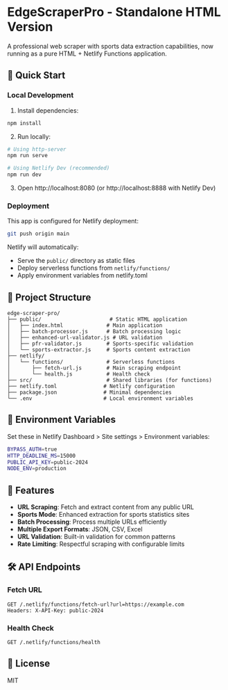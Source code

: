 # EdgeScraperPro - Standalone HTML Version

A professional web scraper with sports data extraction capabilities, now running as a pure HTML + Netlify Functions application.

## 🚀 Quick Start

### Local Development

1. Install dependencies:
```bash
npm install
```

2. Run locally:
```bash
# Using http-server
npm run serve

# Using Netlify Dev (recommended)
npm run dev
```

3. Open http://localhost:8080 (or http://localhost:8888 with Netlify Dev)

### Deployment

This app is configured for Netlify deployment:

```bash
git push origin main
```

Netlify will automatically:
- Serve the `public/` directory as static files
- Deploy serverless functions from `netlify/functions/`
- Apply environment variables from netlify.toml

## 📁 Project Structure

```
edge-scraper-pro/
├── public/                      # Static HTML application
│   ├── index.html              # Main application
│   ├── batch-processor.js      # Batch processing logic
│   ├── enhanced-url-validator.js # URL validation
│   ├── pfr-validator.js        # Sports-specific validation
│   └── sports-extractor.js     # Sports content extraction
├── netlify/
│   └── functions/              # Serverless functions
│       ├── fetch-url.js        # Main scraping endpoint
│       └── health.js           # Health check
├── src/                        # Shared libraries (for functions)
├── netlify.toml               # Netlify configuration
├── package.json               # Minimal dependencies
└── .env                       # Local environment variables
```

## 🔧 Environment Variables

Set these in Netlify Dashboard > Site settings > Environment variables:

```bash
BYPASS_AUTH=true
HTTP_DEADLINE_MS=15000
PUBLIC_API_KEY=public-2024
NODE_ENV=production
```

## 🎯 Features

- **URL Scraping**: Fetch and extract content from any public URL
- **Sports Mode**: Enhanced extraction for sports statistics sites
- **Batch Processing**: Process multiple URLs efficiently
- **Multiple Export Formats**: JSON, CSV, Excel
- **URL Validation**: Built-in validation for common patterns
- **Rate Limiting**: Respectful scraping with configurable limits

## 🛠️ API Endpoints

### Fetch URL
```
GET /.netlify/functions/fetch-url?url=https://example.com
Headers: X-API-Key: public-2024
```

### Health Check
```
GET /.netlify/functions/health
```

## 📝 License

MIT
